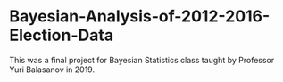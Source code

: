 # Bayesian-Analysis-of-2012-2016-Election-Data

This was a final project for Bayesian Statistics class taught by Professor Yuri Balasanov in 2019. 
